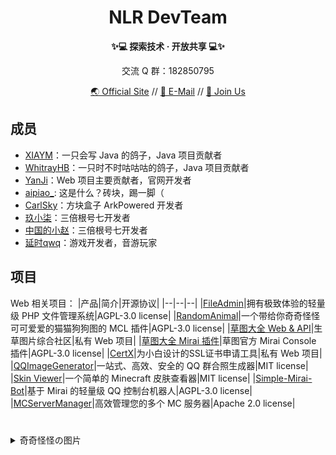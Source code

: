<h1 align=center>NLR DevTeam</h1>
<p align=center><b>✨💻 探索技术 · 开放共享 💻✨</b></p>
<p align=center>交流 Q 群：182850795</p>
<p align=center>
  <a href="//nlrdev.top" target="_blank">🌏 Official Site</a> //
  <a href="mailto:contact@nlrdev.top">📧 E-Mail</a> // 
  <a href="//join.nlrdev.top" target="_blank">🐧 Join Us</a>
</p>

## 成员
- [XIAYM](//xiaym.ml)：一只会写 Java 的鸽子，Java 项目贡献者
- [WhitrayHB](//whitrayhb.top)：一只时不时咕咕咕的鸽子，Java 项目贡献者
- [YanJi](//i.simsoft.top)：Web 项目主要贡献者，官网开发者
- [aipiao_](http://aipiao.fun): 这是什么？砖块，踢一脚（
- [CarlSky](//arkpowered.cn)：方块盒子 ArkPowered 开发者
- [玖小柒](//jiuxiaoqi.top)：三倍根号七开发者
- [中国的小赵](//xiaozhao233.top)：三倍根号七开发者
- [延时qwq](//data.yanshiqwq.cn)：游戏开发者，音游玩家

## 项目
Web 相关项目：
|产品|简介|开源协议|
|--|--|--|
|[FileAdmin](https://github.com/NLR-DevTeam/FileAdmin)|拥有极致体验的轻量级 PHP 文件管理系统|AGPL-3.0 license|
|[RandomAnimal](https://github.com/NLR-DevTeam/RandomAnimalsRewrite)|一个带给你奇奇怪怪可可爱爱的猫猫狗狗图的 MCL 插件|AGPL-3.0 license|
|[草图大全 Web & API](https://grass.nlrdev.top)|生草图片综合社区|私有 Web 项目|
|[草图大全 Mirai 插件](https://github.com/NLR-DevTeam/GrassPictures)|草图官方 Mirai Console 插件|AGPL-3.0 license|
|[CertX](https://certx.nlrdev.top/)|为小白设计的SSL证书申请工具|私有 Web 项目|
|[QQImageGenerator](https://github.com/NLR-DevTeam/QQImageGenerator)|一站式、高效、安全的 QQ 群合照生成器|MIT license|
|[Skin Viewer](https://github.com/NLR-DevTeam/Electron-Minecraft-Skin-Viewer)|一个简单的 Minecraft 皮肤查看器|MIT license|
|[Simple-Mirai-Bot](https://github.com/NLR-DevTeam/Simple-Mirai-Bot)|基于 Mirai 的轻量级 QQ 控制台机器人|AGPL-3.0 license|
|[MCServerManager](https://github.com/NLR-DevTeam/MinecraftServerManager)|高效管理您的多个 MC 服务器|Apache 2.0 license|

#  

<details>
  <summary>奇奇怪怪の图片</summary>
  <img src="https://static.nlrdev.top/developer-jued/whitrayhb.gif" width="25%"><img src="https://static.nlrdev.top/developer-jued/ray.gif" width="25%"><img src="https://static.nlrdev.top/developer-jued/yanji.gif" width="25%"><img src="https://static.nlrdev.top/developer-jued/xiaym.gif" width="25%">
  <img src="https://static.nlrdev.top/zhen-huo/jueXiaym.webp" width="25%"><img src="https://static.nlrdev.top/zhen-huo/jueXiaym.webp" width="25%"><img src="https://static.nlrdev.top/zhen-huo/jueXiaym.webp" width="25%"><img src="https://static.nlrdev.top/zhen-huo/nao.webp" width="25%">
</details>
